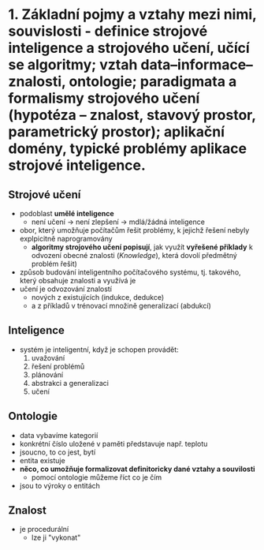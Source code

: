 # 1. **Základnı́ pojmy a vztahy mezi nimi, souvislosti** - definice strojové inteligence a strojového učenı́, učı́cı́ se algoritmy; vztah data–informace–znalosti, ontologie; paradigmata a formalismy strojového učenı́ (hypotéza – znalost, stavový prostor, parametrický prostor); aplikačnı́ domény, typické problémy aplikace strojové inteligence.

## Strojové učení
- podoblast **umělé inteligence**
    - není učení -> není zlepšení -> mdlá/žádná inteligence
- obor, který umožňuje počítačům řešit problémy, k jejichž řešení nebyly explpicitně naprogramovány
    - **algoritmy strojového učení popisují**, jak využít **vyřešené příklady** k odvození obecné znalosti (_Knowledge_), která dovolí předmětný problém řešit)
- způsob budování inteligentního počítačového systému, tj. takového, který obsahuje znalosti a využívá je
- učení je odvozování znalostí
    - nových z existujících (indukce, dedukce)
    - a z příkladů v trénovací množině generalizací (abdukcí)

## Inteligence
- systém je inteligentní, když je schopen provádět:
    1. uvažování
    2. řešení problémů
    3. plánování
    4. abstrakci a generalizaci
    5. učení 

## Ontologie
- data vybavíme kategorií
- konkrétní číslo uložené v paměti představuje např. teplotu
- jsoucno, to co jest, bytí
- entita existuje
- **něco, co umožňuje formalizovat definitoricky dané vztahy a souvilosti**
    - pomocí ontologie můžeme říct co je čím
- jsou to výroky o entitách

## Znalost
- je procedurální
    - lze ji "vykonat"
    
